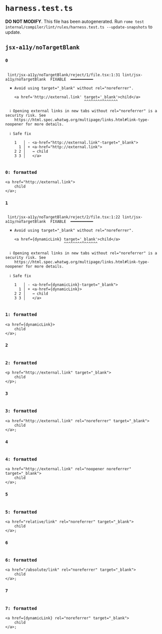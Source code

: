 # `harness.test.ts`

**DO NOT MODIFY**. This file has been autogenerated. Run `rome test internal/compiler/lint/rules/harness.test.ts --update-snapshots` to update.

## `jsx-a11y/noTargetBlank`

### `0`

```

 lint/jsx-a11y/noTargetBlank/reject/1/file.tsx:1:31 lint/jsx-a11y/noTargetBlank  FIXABLE  ━━━━━━━━━━

  ✖ Avoid using target="_blank" without rel="noreferrer".

    <a href='http://external.link' target='_blank'>child</a>
                                   ^^^^^^^^^^^^^^^

  ℹ Opening external links in new tabs without rel="noreferrer" is a security risk. See
    https://html.spec.whatwg.org/multipage/links.html#link-type-noopener for more details.

  ℹ Safe fix

    1   │ - <a·href="http://external.link"·target="_blank">
      1 │ + <a·href="http://external.link">
    2 2 │   → child
    3 3 │   </a>


```

### `0: formatted`

```tsx
<a href="http://external.link">
	child
</a>;

```

### `1`

```

 lint/jsx-a11y/noTargetBlank/reject/2/file.tsx:1:22 lint/jsx-a11y/noTargetBlank  FIXABLE  ━━━━━━━━━━

  ✖ Avoid using target="_blank" without rel="noreferrer".

    <a href={dynamicLink} target='_blank'>child</a>
                          ^^^^^^^^^^^^^^^

  ℹ Opening external links in new tabs without rel="noreferrer" is a security risk. See
    https://html.spec.whatwg.org/multipage/links.html#link-type-noopener for more details.

  ℹ Safe fix

    1   │ - <a·href={dynamicLink}·target="_blank">
      1 │ + <a·href={dynamicLink}>
    2 2 │   → child
    3 3 │   </a>


```

### `1: formatted`

```tsx
<a href={dynamicLink}>
	child
</a>;

```

### `2`

```

```

### `2: formatted`

```tsx
<p href="http://external.link" target="_blank">
	child
</p>;

```

### `3`

```

```

### `3: formatted`

```tsx
<a href="http://external.link" rel="noreferrer" target="_blank">
	child
</a>;

```

### `4`

```

```

### `4: formatted`

```tsx
<a href="http://external.link" rel="noopener noreferrer" target="_blank">
	child
</a>;

```

### `5`

```

```

### `5: formatted`

```tsx
<a href="relative/link" rel="noreferrer" target="_blank">
	child
</a>;

```

### `6`

```

```

### `6: formatted`

```tsx
<a href="/absolute/link" rel="noreferrer" target="_blank">
	child
</a>;

```

### `7`

```

```

### `7: formatted`

```tsx
<a href={dynamicLink} rel="noreferrer" target="_blank">
	child
</a>;

```
